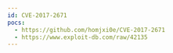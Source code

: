 ```yaml
---
id: CVE-2017-2671
pocs:
  - https://github.com/homjxi0e/CVE-2017-2671
  - https://www.exploit-db.com/raw/42135
---
```

